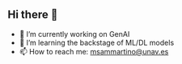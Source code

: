 ## Hi there 👋

- 🔭 I’m currently working on GenAI 
- 🌱 I’m learning the backstage of ML/DL models
- 📫 How to reach me: msammartino@unav.es

<!--
**msammartinoUNAV/msammartinoUNAV** is a ✨ _special_ ✨ repository because its `README.md` (this file) appears on your GitHub profile.

Here are some ideas to get you started:

- 🔭 I’m currently working on ...
- 🌱 I’m currently learning ...
- 👯 I’m looking to collaborate on ...
- 🤔 I’m looking for help with ...
- 💬 Ask me about ...
- 📫 How to reach me: ...
- 😄 Pronouns: ...
- ⚡ Fun fact: ...
-->
